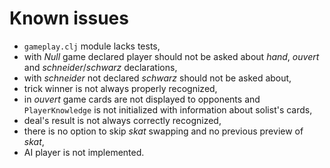 Known issues
===

 * `gameplay.clj` module lacks tests,
 * with *Null* game declared player should not be asked about *hand*, *ouvert*
   and *schneider*/*schwarz* declarations,
 * with *schneider* not declared *schwarz* should not be asked about,
 * trick winner is not always properly recognized,
 * in *ouvert* game cards are not displayed to opponents and `PlayerKnowledge`
   is not initialized with information about solist's cards,
 * deal's result is not always correctly recognized,
 * there is no option to skip *skat* swapping and no previous preview of *skat*,
 * AI player is not implemented.

